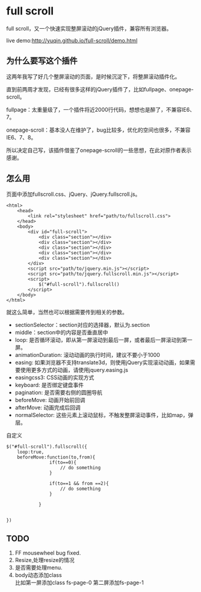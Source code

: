 # full scroll

full scroll，又一个快速实现整屏滚动的jQuery插件，兼容所有浏览器。

live demo:http://yuqin.github.io/full-scroll/demo.html


## 为什么要写这个插件

这两年我写了好几个整屏滚动的页面，是时候沉淀下，将整屏滚动插件化。

直到前两周才发现，已经有很多这样的jQuery插件了，比如fullpage、onepage-scroll。

fullpage：太重量级了，一个插件将近2000行代码，想想也是醉了，不兼容IE6、7。

onepage-scroll：基本没人在维护了，bug比较多，优化的空间也很多，不兼容IE6、7、8。

所以决定自己写，该插件借鉴了onepage-scroll的一些思想，在此对原作者表示感谢。


## 怎么用

页面中添加fullscroll.css、jQuery、jQuery.fullscroll.js。
```
<html>
	<head>
		<link rel="stylesheet" href="path/to/fullscroll.css">
	</head>
	<body>
		<div id="full-scroll">
			<div class="section"></div>
			<div class="section"></div>
			<div class="section"></div>
			<div class="section"></div>
			<div class="section"></div>
		</div>
		<script src="path/to/jquery.min.js"></script>
		<script src="path/to/jquery.fullscroll.min.js"></script>
		<script>
			$("#full-scroll").fullscroll()
		</script>
	</body>
</html>
```

就这么简单，当然也可以根据需要传到相关的参数。

* sectionSelector：section对应的选择器，默认为.section
* middle：section中的内容是否垂直居中  
* loop: 是否循环滚动，即从第一屏滚动到最后一屏，或者最后一屏滚动到第一屏。
* animationDuration: 滚动动画的执行时间，建议不要小于1000
* easing: 如果浏览器不支持translate3d，则使用jQuery实现滚动动画，如果需要使用更多方式的动画，请使用jquery.easing.js
* easingcss3: CSS动画的实现方式
* keyboard: 是否绑定键盘事件  
* pagination: 是否需要右侧的圆圈导航
* beforeMove: 动画开始前回调
* afterMove: 动画完成后回调
* normalSelector: 这些元素上滚动鼠标，不触发整屏滚动事件，比如map，弹层。


自定义
```
$("#full-scroll").fullscroll({
	loop:true,
	beforeMove:function(to,from){
				if(to==0){
					// do something
				} 

				if(to==1 && from ==2){
					// do something
				}
			
			}


})
```

## TODO

1. FF mousewheel bug fixed.
2. Resize,处理resize的情况
3. 是否需要处理menu.
4. body动态添加class  
   比如第一屏添加class fs-page-0 
   第二屏添加fs-page-1

